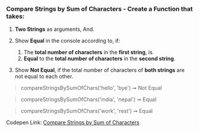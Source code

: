 ### Compare Strings by Sum of Characters - Create a Function that takes:

1. **Two Strings** as arguments, And.

1. Show **Equal** in the console according to, if: 

    1. The **total number of characters** in the **first string**, is.    
    1. **Equal** to the **total number of characters** in the **second string**.

1. Show **Not Equal**, if the total number of characters of **both strings** are not equal to each other.

> compareStringsBySumOfChars('hello', 'bye') ➞ Not Equal

> compareStringsBySumOfChars('india', 'nepal') ➞ Equal

> compareStringsBySumOfChars('work', 'rest') ➞ Equal

Codepen Link: [Compare Strings by Sum of Characters](https://codepen.io/naveencoder/pen/rbvxLy)